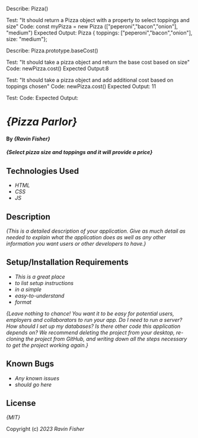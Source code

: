 

Describe: Pizza()

Test: "It should return a Pizza object with a property to select toppings and size"
Code: const myPizza = new Pizza (["peperoni","bacon","onion"], "medium")
Expected Output: Pizza { toppings: ["peperoni","bacon","onion"], size: "medium"};

Describe: Pizza.prototype.baseCost()

Test: "It should take a pizza object and return the base cost based on size"
Code: newPizza.cost()
Expected Output:8

Test: "It should take a pizza object and add additional cost based on toppings chosen"
Code: newPizza.cost()
Expected Output: 11

Test: 
Code:
Expected Output:

# _{Pizza Parlor}_

#### By _**{Ravin Fisher}**_

#### _{Select pizza size and toppings and it will provide a price}_

## Technologies Used

* _HTML_
* _CSS_
* _JS_


## Description

_{This is a detailed description of your application. Give as much detail as needed to explain what the application does as well as any other information you want users or other developers to have.}_

## Setup/Installation Requirements

* _This is a great place_
* _to list setup instructions_
* _in a simple_
* _easy-to-understand_
* _format_

_{Leave nothing to chance! You want it to be easy for potential users, employers and collaborators to run your app. Do I need to run a server? How should I set up my databases? Is there other code this application depends on? We recommend deleting the project from your desktop, re-cloning the project from GitHub, and writing down all the steps necessary to get the project working again.}_

## Known Bugs

* _Any known issues_
* _should go here_

## License

_{MIT}_

Copyright (c) _2023_ _Ravin Fisher_
